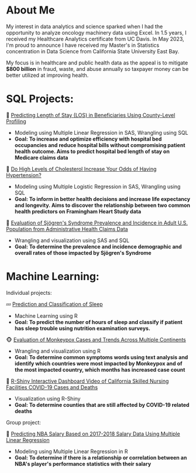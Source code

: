 # About Me

My interest in data analytics and science sparked when I had the opportunity to analyze oncology machinery data using Excel. In 1.5 years, I received my Healthcare Analytics certificate from UC Davis. In May 2023, I'm proud to announce I have received my Master's in Statistics concentration in Data Science from California State University East Bay.

My focus is in healthcare and public health data as the appeal is to mitigate **$800 billion** in fraud, waste, and abuse annually so taxpayer money can be better utilized at improving health.

# SQL Projects:

&#x1F3E5; [Predicting Length of Stay (LOS) in Beneficiaries Using County-Level Profiling](https://github.com/ihnguyen/SAS_Project2)
   - Modeling using Multiple Linear Regression in SAS, Wrangling using SQL
   - **Goal: To increase and optimize efficiency with hospital bed occupancies and reduce hospital bills without compromising patient health outcome. Aims to predict hospital bed length of stay on Medicare claims data**

&#x1F35F; [Do High Levels of Cholesterol Increase Your Odds of Having Hypertension?](https://github.com/ihnguyen/SAS_Project)
   - Modeling using Multiple Logistic Regression in SAS, Wrangling using SQL
   -  **Goal: To inform in better health decisions and increase life expectancy and longevity. Aims to discover the relationship between two common health predictors on Framingham Heart Study data**

&#x1F440; [Evaluation of Sjögren's Syndrome Prevalence and Incidence in Adult U.S. Population from Administrative Health Claims Data](https://www.github.com/ihnguyen/sjogren)
   - Wrangling and visualization using SAS and SQL
   - **Goal: To determine the prevalence and incidence demographic and overall rates of those impacted by Sjögren's Syndrome**

# Machine Learning:

Individual projects:

&#128164; [Prediction and Classification of Sleep](https://www.github.com/ihnguyen/nutrition)
   - Machine Learning using R
   - **Goal: To predict the number of hours of sleep and classify if patient has sleep trouble using nutrition examination surveys.**

&#x1F435; [Evaluation of Monkeypox Cases and Trends Across Multiple Continents](https://www.github.com/ihnguyen/monkeypox)
   - Wrangling and visualization using R
   - **Goal: To determine common symptoms words using text analysis and identify which countries were most impacted by Monkeypox and of the most impacted country, which months has increased case count**

&#x1F987; [R-Shiny Interactive Dashboard Video of California Skilled Nursing Facilities COVID-19 Cases and Deaths](https://www.youtube.com/watch?v=78uA3t3osOA)
   - Visualization using R-Shiny
   - **Goal: To determine counties that are still affected by COVID-19 related deaths**

Group project:

&#x1F3C0; [Predicting NBA Salary Based on 2017-2018 Salary Data Using Multiple Linear Regression](https://github.com/ihnguyen/NBASalary)
   - Modeling using Multiple Linear Regression in R
   -  **Goal: To determine if there is a relationship or correlation between an NBA's player's performance statistics with their salary**

